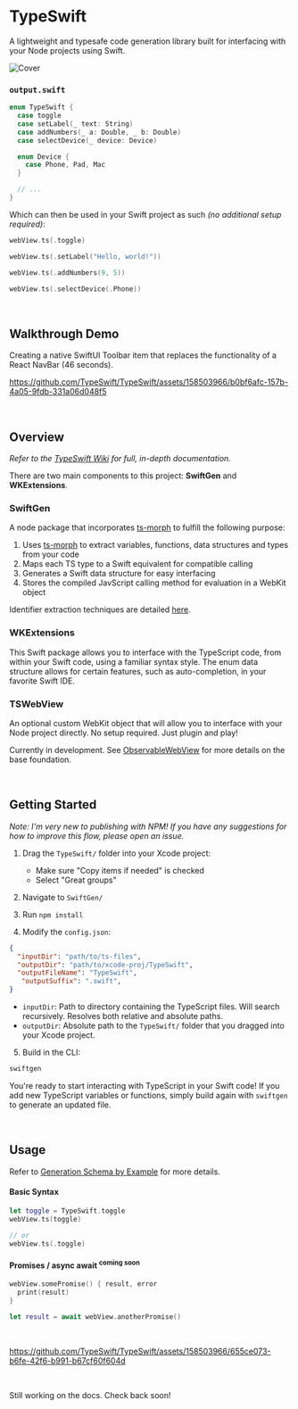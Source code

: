 # TypeSwift
A lightweight and typesafe code generation library built for interfacing with your Node projects using Swift.

![Cover](https://github.com/TypeSwift/TypeSwift/assets/158503966/ad793b15-ae1d-461e-b4a6-600470474de5)

### `output.swift`

```swift
enum TypeSwift {
  case toggle
  case setLabel(_ text: String)
  case addNumbers(_ a: Double, _ b: Double)
  case selectDevice(_ device: Device)

  enum Device {
    case Phone, Pad, Mac
  }

  // ...
}
```

Which can then be used in your Swift project as such _(no additional setup required)_:

```swift
webView.ts(.toggle)

webView.ts(.setLabel("Hello, world!"))

webView.ts(.addNumbers(9, 5))

webView.ts(.selectDevice(.Phone))
```

<p>&nbsp;</p>

## Walkthrough Demo

Creating a native SwiftUI Toolbar item that replaces the functionality of a React NavBar (46 seconds).

https://github.com/TypeSwift/TypeSwift/assets/158503966/b0bf6afc-157b-4a05-9fdb-331a06d048f5

<p>&nbsp;</p>

## Overview

*Refer to the [TypeSwift Wiki](https://github.com/TypeSwift/TypeSwift/wiki) for full, in-depth documentation.*

There are two main components to this project: **SwiftGen** and **WKExtensions**.

### SwiftGen

A node package that incorporates [ts-morph](https://github.com/dsherret/ts-morph) to fulfill the following purpose:

1. Uses [ts-morph](https://github.com/dsherret/ts-morph) to extract variables, functions, data structures and types from your code
2. Maps each TS type to a Swift equivalent for compatible calling
3. Generates a Swift data structure for easy interfacing
4. Stores the compiled JavScript calling method for evaluation in a WebKit object

Identifier extraction techniques are detailed [here](https://github.com/TypeSwift/TypeSwift/wiki/Extraction-Techniques#extracting-variables).

### WKExtensions

This Swift package allows you to interface with the TypeScript code, from within your Swift code, using a familiar syntax style. The enum data structure allows for certain features, such as auto-completion, in your favorite Swift IDE.

### TSWebView

An optional custom WebKit object that will allow you to interface with your Node project directly. No setup required. Just plugin and play!

Currently in development. See [ObservableWebView](https://github.com/buzsh/ObservableWebView) for more details on the base foundation.

<p>&nbsp;</p>

## Getting Started

*Note: I'm very new to publishing with NPM! If you have any suggestions for how to improve this flow, please open an issue.*

1. Drag the `TypeSwift/` folder into your Xcode project:

   - Make sure "Copy items if needed" is checked
   - Select "Great groups"

2. Navigate to `SwiftGen/`
3. Run `npm install`
4. Modify the `config.json`:

```json
{
  "inputDir": "path/to/ts-files",
  "outputDir": "path/to/xcode-proj/TypeSwift",
  "outputFileName": "TypeSwift",
   "outputSuffix": ".swift",
}
```

- `inputDir`: Path to directory containing the TypeScript files. Will search recursively. Resolves both relative and absolute paths.
- `outputDir`: Absolute path to the `TypeSwift/` folder that you dragged into your Xcode project.

5. Build in the CLI:

```sh
swiftgen
```

You're ready to start interacting with TypeScript in your Swift code! If you add new TypeScript variables or functions, simply build again with `swiftgen` to generate an updated file.

<p>&nbsp;</p>

## Usage

Refer to [Generation Schema by Example](https://github.com/TypeSwift/TypeSwift/wiki/Generation-Schema-by-Example) for more details.

#### Basic Syntax

```swift
let toggle = TypeSwift.toggle
webView.ts(toggle)

// or
webView.ts(.toggle)
```

#### Promises / async await <sup>coming soon</sup>

```swift
webView.somePromise() { result, error
  print(result)
}

let result = await webView.anotherPromise()
```

<p>&nbsp;</p>

https://github.com/TypeSwift/TypeSwift/assets/158503966/655ce073-b6fe-42f6-b991-b67cf60f604d

<p>&nbsp;</p>

Still working on the docs. Check back soon!

<p>&nbsp;</p>
